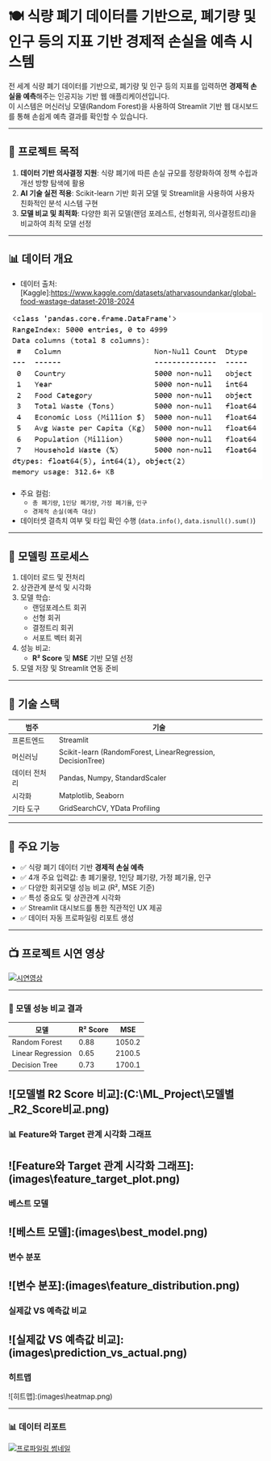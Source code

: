 # 🍽️ 식량 폐기 데이터를 기반으로, 폐기량 및 인구 등의 지표 기반 경제적 손실을 예측 시스템

전 세계 식량 폐기 데이터를 기반으로, 폐기량 및 인구 등의 지표를 입력하면 **경제적 손실을 예측**해주는 인공지능 기반 웹 애플리케이션입니다.  
이 시스템은 머신러닝 모델(Random Forest)을 사용하여 Streamlit 기반 웹 대시보드를 통해 손쉽게 예측 결과를 확인할 수 있습니다.

---

## 🎯 프로젝트 목적

1. **데이터 기반 의사결정 지원**: 식량 폐기에 따른 손실 규모를 정량화하여 정책 수립과 개선 방향 탐색에 활용
2. **AI 기술 실전 적용**: Scikit-learn 기반 회귀 모델 및 Streamlit을 사용하여 사용자 친화적인 분석 시스템 구현
3. **모델 비교 및 최적화**: 다양한 회귀 모델(랜덤 포레스트, 선형회귀, 의사결정트리)을 비교하여 최적 모델 선정

---
## 📊 데이터 개요
- 데이터 출처:[Kaggle]:https://www.kaggle.com/datasets/atharvasoundankar/global-food-wastage-dataset-2018-2024

![데이터 개요](images\data_sum.png)

- 주요 컬럼:
  - `총 폐기량`, `1인당 폐기량`, `가정 폐기율`, `인구`
  - `경제적 손실(예측 대상)`  
- 데이터셋 결측치 여부 및 타입 확인 수행 (`data.info()`, `data.isnull().sum()`)

---

## 🧠 모델링 프로세스

1. 데이터 로드 및 전처리
2. 상관관계 분석 및 시각화
3. 모델 학습:
   - 랜덤포레스트 회귀
   - 선형 회귀
   - 결정트리 회귀
   - 서포트 벡터 회귀
4. 성능 비교:
   - **R² Score** 및 **MSE** 기반 모델 선정
5. 모델 저장 및 Streamlit 연동 준비

---

## 🔧 기술 스택

| 범주        | 기술 |
|-------------|------|
| 프론트엔드  | Streamlit |
| 머신러닝    | Scikit-learn (RandomForest, LinearRegression, DecisionTree) |
| 데이터 전처리 | Pandas, Numpy, StandardScaler |
| 시각화      | Matplotlib, Seaborn |
| 기타 도구   | GridSearchCV, YData Profiling |

---

## 📂 주요 기능

- ✅ 식량 폐기 데이터 기반 **경제적 손실 예측**
- ✅ 4개 주요 입력값: 총 폐기물량, 1인당 폐기량, 가정 폐기율, 인구
- ✅ 다양한 회귀모델 성능 비교 (R², MSE 기준)
- ✅ 특성 중요도 및 상관관계 시각화
- ✅ Streamlit 대시보드를 통한 직관적인 UX 제공
- ✅ 데이터 자동 프로파일링 리포트 생성

---

## 📺 프로젝트 시연 영상
[![시연영상]()](https://youtu.be/GP2rJecGfAY)

---
### 🧪 모델 성능 비교 결과

| 모델                 | R² Score | MSE     |
|----------------------|----------|---------|
| Random Forest        | 0.88     | 1050.2  |
| Linear Regression    | 0.65     | 2100.5  |
| Decision Tree        | 0.73     | 1700.1  |

![모델별 R2 Score 비교]:(C:\ML_Project\모델별_R2_Score비교.png)
---
### 📊 Feature와 Target 관계 시각화 그래프
![Feature와 Target 관계 시각화 그래프]:(images\feature_target_plot.png)
---
### 베스트 모델
![베스트 모델]:(images\best_model.png)
---
### 변수 분포
![변수 분포]:(images\feature_distribution.png)
---
### 실제값 VS 예측값 비교
![실제값 VS 예측값 비교]:(images\prediction_vs_actual.png)
---

### 히트맵
![히트맵]:(images\heatmap.png)

---

### 📊 데이터 리포트
[![프로파일링 썸네일](images/profiling_thumb.png)](https://songyiseok.github.io/ML_Project\global_food_wastage_profiling_report.html)